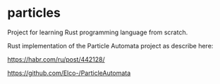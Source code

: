 # particles

Project for learning Rust programming language from scratch.

Rust implementation of the Particle Automata project as describe here:

https://habr.com/ru/post/442128/

https://github.com/Elco-/ParticleAutomata
